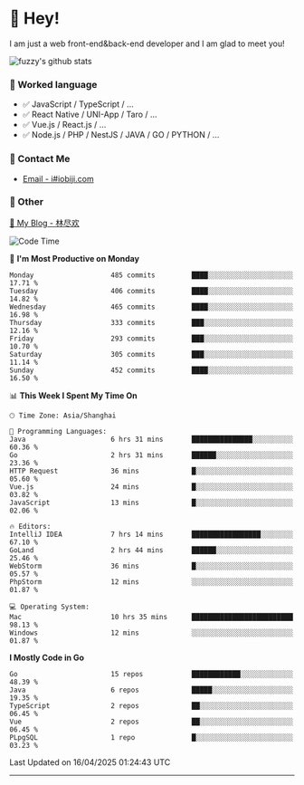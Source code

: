 # 👋 Hey!

I am just a web front-end&back-end developer and I am glad to meet you!

![fuzzy's github stats](https://github-readme-stats.vercel.app/api?username=JaydenForYou&&show_icons=true&&title_color=1abc9c&&icon_color=1abc9c)


### 📝 Worked language

- ✅ JavaScript / TypeScript / ...
- ✅ React Native / UNI-App / Taro / ...
- ✅ Vue.js / React.js / ...
- ✅ Node.js / PHP / NestJS / JAVA / GO / PYTHON / ...

### 📮 Contact Me

- [Email - i#iobiji.com](mailto:i@iobiji.com)


### 🤪 Other

[📌 My Blog - 林尽欢](https://iobiji.com)

<!--START_SECTION:waka-->
![Code Time](http://img.shields.io/badge/Code%20Time-1%2C652%20hrs%2012%20mins-blue)

📅 **I'm Most Productive on Monday** 

```text
Monday                   485 commits         ████░░░░░░░░░░░░░░░░░░░░░   17.71 % 
Tuesday                  406 commits         ████░░░░░░░░░░░░░░░░░░░░░   14.82 % 
Wednesday                465 commits         ████░░░░░░░░░░░░░░░░░░░░░   16.98 % 
Thursday                 333 commits         ███░░░░░░░░░░░░░░░░░░░░░░   12.16 % 
Friday                   293 commits         ███░░░░░░░░░░░░░░░░░░░░░░   10.70 % 
Saturday                 305 commits         ███░░░░░░░░░░░░░░░░░░░░░░   11.14 % 
Sunday                   452 commits         ████░░░░░░░░░░░░░░░░░░░░░   16.50 % 
```


📊 **This Week I Spent My Time On** 

```text
🕑︎ Time Zone: Asia/Shanghai

💬 Programming Languages: 
Java                     6 hrs 31 mins       ███████████████░░░░░░░░░░   60.36 % 
Go                       2 hrs 31 mins       ██████░░░░░░░░░░░░░░░░░░░   23.36 % 
HTTP Request             36 mins             █░░░░░░░░░░░░░░░░░░░░░░░░   05.60 % 
Vue.js                   24 mins             █░░░░░░░░░░░░░░░░░░░░░░░░   03.82 % 
JavaScript               13 mins             █░░░░░░░░░░░░░░░░░░░░░░░░   02.06 % 

🔥 Editors: 
IntelliJ IDEA            7 hrs 14 mins       █████████████████░░░░░░░░   67.10 % 
GoLand                   2 hrs 44 mins       ██████░░░░░░░░░░░░░░░░░░░   25.46 % 
WebStorm                 36 mins             █░░░░░░░░░░░░░░░░░░░░░░░░   05.57 % 
PhpStorm                 12 mins             ░░░░░░░░░░░░░░░░░░░░░░░░░   01.87 % 

💻 Operating System: 
Mac                      10 hrs 35 mins      █████████████████████████   98.13 % 
Windows                  12 mins             ░░░░░░░░░░░░░░░░░░░░░░░░░   01.87 % 
```

**I Mostly Code in Go** 

```text
Go                       15 repos            ████████████░░░░░░░░░░░░░   48.39 % 
Java                     6 repos             █████░░░░░░░░░░░░░░░░░░░░   19.35 % 
TypeScript               2 repos             ██░░░░░░░░░░░░░░░░░░░░░░░   06.45 % 
Vue                      2 repos             ██░░░░░░░░░░░░░░░░░░░░░░░   06.45 % 
PLpgSQL                  1 repo              █░░░░░░░░░░░░░░░░░░░░░░░░   03.23 % 
```




 Last Updated on 16/04/2025 01:24:43 UTC
<!--END_SECTION:waka-->
---

